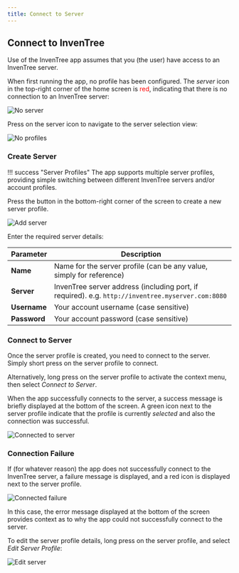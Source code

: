```yaml
---
title: Connect to Server
---
```


## Connect to InvenTree

Use of the InvenTree app assumes that you (the user) have access to an InvenTree server.

When first running the app, no profile has been configured. The *server* icon in the top-right corner of the home screen is <span style='color: red'>red</span>, indicating that there is no connection to an InvenTree server:

![No server](/img/app/initial.png)

Press on the server icon to navigate to the server selection view:

![No profiles](/img/app/no_profiles.png)

### Create Server

!!! success "Server Profiles"
    The app supports multiple server profiles, providing simple switching between different InvenTree servers and/or account profiles.

Press the <span class='fas fa-plus-circle blue'></span> button in the bottom-right corner of the screen to create a new server profile.

![Add server](/img/app/add_server_profile.png)

Enter the required server details:

| Parameter | Description |
| --- | --- |
| **Name** | Name for the server profile (can be any value, simply for reference) |
| **Server** | InvenTree server address (including port, if required). e.g. `http://inventree.myserver.com:8080` |
| **Username** | Your account username (case sensitive) |
| **Password** | Your account password (case sensitive) |

### Connect to Server

Once the server profile is created, you need to connect to the server. Simply short press on the server profile to connect.

Alternatively, long press on the server profile to activate the context menu, then select *Connect to Server*.

When the app successfully connects to the server, a success message is briefly displayed at the bottom of the screen. A green <span class='fas fa-check-circle green'></span> icon next to the server profile indicate that the profile is currently *selected* and also the connection was successful.

![Connected to server](/img/app/connected.png)

### Connection Failure

If (for whatever reason) the app does not successfully connect to the InvenTree server, a failure message is displayed, and a red <span class='fas fa-times-circle red'></span> icon is displayed next to the server profile.

![Connected failure](/img/app/unauthorized.png)

In this case, the error message displayed at the bottom of the screen provides context as to why the app could not successfully connect to the server.

To edit the server profile details, long press on the server profile, and select *Edit Server Profile*:

![Edit server](/img/app/edit_server.png)

